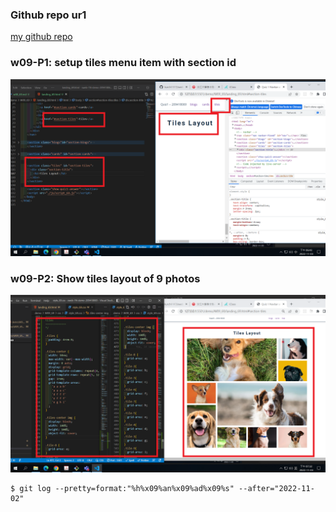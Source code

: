 ### Github repo ur1

[my github repo](https://github.com/kurch1117/sweb-1N-demo-209418069)

### w09-P1: setup tiles menu item with section id

![](w09-p1.png)

### w09-P2: Show tiles layout of 9 photos

![](w09-p2.png)

```
$ git log --pretty=format:"%h%x09%an%x09%ad%x09%s" --after="2022-11-02"

```
